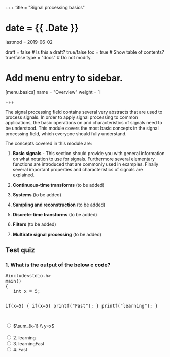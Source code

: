 +++
title = "Signal processing basics"

# date = {{ .Date }}
lastmod = 2019-06-02

draft = false  # Is this a draft? true/false
toc = true  # Show table of contents? true/false
type = "docs"  # Do not modify.

# Add menu entry to sidebar.
[menu.basics]
  name = "Overview"
  weight = 1

+++

The signal processing field contains several very abstracts that are used to process signals.
In order to apply signal processing to common applications, the basic operations on and characteristics of signals need to be understood.
This module covers the most basic concepts in the signal processing field, which everyone should fully understand.

The concepts covered in this module are:

1. **Basic signals** - This section should provide you with general information on what notation to use for signals. Furthermore several elementary functions are introduced that are commonly used in examples. Finally several important properties and characteristics of signals are explained.

2. **Continuous-time transforms** (to be added)

3. **Systems** (to be added)

4. **Sampling and reconstruction** (to be added)

5. **Discrete-time transforms** (to be added)

6. **Filters** (to be added)

7. **Multirate signal processing** (to be added)







## Test quiz
<div class="scp-quizzes-main">
<div class="scp-quizzes-data quiz">
  <h3>1. What is the output of the below c code?</h3>
    <pre>#include&lt;stdio.h>
main()
{
   int x = 5;

   if(x=5)
   {
      if(x=5) printf("Fast");
   }
   printf("learning");
}</pre>
<br/>
    <input type="radio" id="Fastlearning" name="question1">
       <label for="Fastlearning">$\sum_{k-1} \\ y=x$  
       </label><br/>
    <input type="radio"  name="question1">
       <label>2. learning</label><br/>
    <input type="radio" name="question1">
       <label>3. learningFast</label> <br/>
    <input type="radio" name="question1">
     <label>4. Fast</label>
 </div>
 </div>
